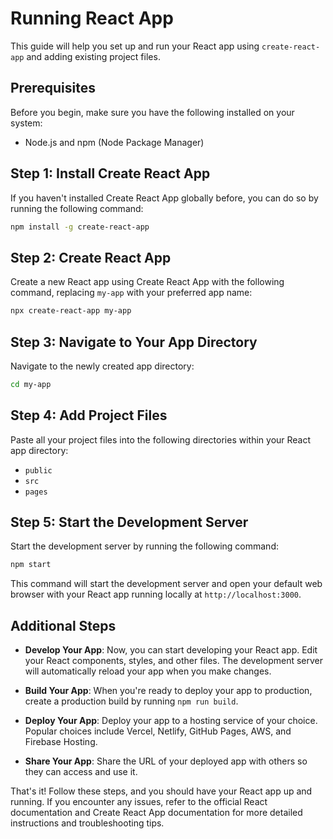 # Running React App

This guide will help you set up and run your React app using `create-react-app` and adding existing project files.

## Prerequisites

Before you begin, make sure you have the following installed on your system:

- Node.js and npm (Node Package Manager)

## Step 1: Install Create React App

If you haven't installed Create React App globally before, you can do so by running the following command:

```bash
npm install -g create-react-app
```

## Step 2: Create React App

Create a new React app using Create React App with the following command, replacing `my-app` with your preferred app name:

```bash
npx create-react-app my-app
```

## Step 3: Navigate to Your App Directory

Navigate to the newly created app directory:

```bash
cd my-app
```

## Step 4: Add Project Files

Paste all your project files into the following directories within your React app directory:
- `public`
- `src`
- `pages`

## Step 5: Start the Development Server

Start the development server by running the following command:

```bash
npm start
```

This command will start the development server and open your default web browser with your React app running locally at `http://localhost:3000`.

## Additional Steps

- **Develop Your App**: Now, you can start developing your React app. Edit your React components, styles, and other files. The development server will automatically reload your app when you make changes.
  
- **Build Your App**: When you're ready to deploy your app to production, create a production build by running `npm run build`.

- **Deploy Your App**: Deploy your app to a hosting service of your choice. Popular choices include Vercel, Netlify, GitHub Pages, AWS, and Firebase Hosting.

- **Share Your App**: Share the URL of your deployed app with others so they can access and use it.

That's it! Follow these steps, and you should have your React app up and running. If you encounter any issues, refer to the official React documentation and Create React App documentation for more detailed instructions and troubleshooting tips.
